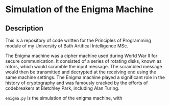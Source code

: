 # Simulation of the Enigma Machine

## Description
This is a repository of code written for the Principles of Programming module of my University of Bath Artifical Intelligence MSc.
 
The Enigma machine was a cipher machine used during World War II for secure communication. It consisted of a series of rotating disks, known as rotors, which would scramble the input message. The scrambled message would then be transmitted and decrypted at the receiving end using the same machine settings. The Enigma machine played a significant role in the history of cryptography and was famously cracked by the efforts of codebreakers at Bletchley Park, including Alan Turing.

`enigma.py` is the simulation of the enigma machine, with 


